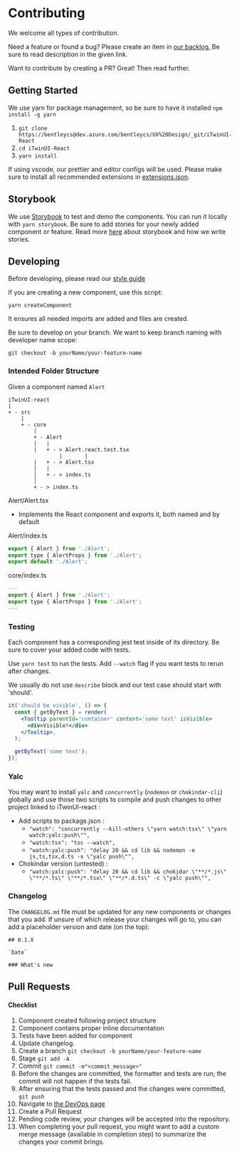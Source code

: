 # Contributing
We welcome all types of contribution. 

Need a feature or found a bug? Please create an item in [our backlog.](https://dev.azure.com/bentleycs/UX%20Design/_backlogs/backlog/iTwinUI/Features/?workitem=543453) Be sure to read description in the given link.

Want to contribute by creating a PR? Great! Then read further.

## Getting Started
We use yarn for package management, so be sure to have it installed
 `npm install -g yarn`

1. `git clone https://bentleycs@dev.azure.com/bentleycs/UX%20Design/_git/iTwinUI-React`
2. `cd iTwinUI-React`
3. `yarn install`

If using vscode, our prettier and editor configs will be used.
Please make sure to install all recommended extensions in [extensions.json](./.vscode/extensions.json).

## Storybook
We use [Storybook](https://storybook.js.org) to test and demo the components. You can run it locally with `yarn storybook`.
Be sure to add stories for your newly added component or feature. Read more [here](./stories/README.md) about storybook and how we write stories.

## Developing

Before developing, please read our [style guide](./STYLEGUIDE.md)

If you are creating a new component, use this script:

`yarn createComponent`

It ensures all needed imports are added and files are created.

Be sure to develop on your branch. We want to keep branch naming with developer name scope:

`git checkout -b yourName/your-feature-name`

### Intended Folder Structure

Given a component named `Alert`

```
iTwinUI-react
|
+ - src
    |
    + - core
        |
        + - Alert
        |   |
        |   + - > Alert.react.test.tsx
				|		|
        |   + - > Alert.tsx
        |   |
        |   + - > index.ts
        |
        + - > index.ts
```

Alert/Alert.tsx

- Implements the React component and exports it, both named and by default

Alert/index.ts

```jsx
export { Alert } from './Alert';
export type { AlertProps } from './Alert';
export default './Alert';
```

core/index.ts

```jsx
---
export { Alert } from './Alert';
export type { AlertProps } from './Alert';
---
```

### Testing

Each component has a corresponding jest test inside of its directory. Be sure to cover your added code with tests.

Use `yarn test` to run the tests. Add `--watch` flag if you want tests to rerun after changes.

We usually do not use `describe` block and our test case should start with 'should'.

```jsx
it('should be visible', () => {
  const { getByText } = render(
    <Tooltip parentId='container' content='some text' isVisible>
      <div>Visible!</div>
    </Tooltip>,
  );

  getByText('some text');
});
```

### Yalc

You may want to install `yalc` and `concurrently` (`nodemon` or `chokindar-cli`) globally and use those two scripts to compile and push changes to other project linked to iTwinUI-react :
- Add scripts to package.json :
  - `"watch": "concurrently --kill-others \"yarn watch:tsx\" \"yarn watch:yalc:push\"",`
  - `"watch:tsx": "tsc --watch",`
  - `"watch:yalc:push": "delay 20 && cd lib && nodemon -e js,ts,tsx,d.ts -x \"yalc push\"",`
- Chokindar version (untested) :
  - `"watch:yalc:push": "delay 20 && cd lib && chokidar \"**/*.js\" \"**/*.ts\" \"**/*.tsx\" \"**/*.d.ts\" -c \"yalc push\"",`

### Changelog

The `CHANGELOG.md` file must be updated for any new components or changes that you add. If unsure of which release your changes will go to, you can add a placeholder version and date (on the top):
```
## 0.1.X

`Date`

### What's new
```

## Pull Requests

#### Checklist

1. Component created following project structure
2. Component contains proper inline documentation
3. Tests have been added for component
4. Update changelog.
5. Create a branch `git checkout -b yourName/your-feature-name`
6. Stage `git add -A`
7. Commit `git commit -m"<commit_message>"`
8. Before the changes are committed, the formatter and tests are run; the commit will not happen if the tests fail.
9. After ensuring that the tests passed and the changes were committed, `git push`
10. Navigate to [the DevOps page](https://dev.azure.com/bentleycs/UX%20Design/_git/iTwinUI-React/pullrequests?_a=mine)
11. Create a Pull Request
12. Pending code review, your changes will be accepted into the repository.
13. When completing your pull request, you might want to add a custom merge message (available in completion step) to summarize the changes your commit brings.
